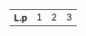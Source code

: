 <table id="Wyniki">
    <tc>
        <th>L.p</th>
        <td> 1 </td>
        <td> 2 </td>
        <td> 3 </td>
    </tc>
</table>